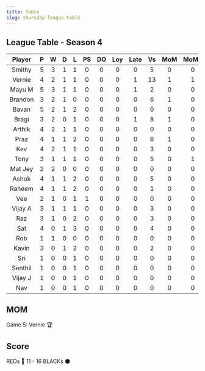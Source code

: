 ```yaml
---
title: Table
slug: thursday-league-table
---
```


## League Table - Season 4

**Player**|**P**|**W**|**D**|**L**|**PS**|**DO**|**Loy**|**Late**|**Vs**|**MoM**|**MoMS**|**Tot**|**Ave**
:-----:|:-----:|:-----:|:-----:|:-----:|:-----:|:-----:|:-----:|:-----:|:-----:|:-----:|:-----:|:-----:|:-----:
Smithy|5|3|1|1|0|0|0|0|5|0|0|15|3
Vernie|4|2|1|1|0|0|0|1|13|1|1|14.5|3.62
Mayu M|5|3|1|1|0|0|0|1|2|0|0|14|2.8
Brandon|3|2|1|0|0|0|0|0|6|1|0|13|4.33
Bavan|5|2|1|2|0|0|0|0|0|0|0|12|2.4
Bragi|3|2|0|1|0|0|0|1|8|1|0|11|3.66
Arthik|4|2|1|1|0|0|0|0|0|0|0|11|2.75
Praz|4|1|1|2|0|0|0|0|6|1|0|11|2.75
Kev|4|2|1|1|0|0|0|0|3|0|0|11|2.75
Tony|3|1|1|1|0|0|0|0|5|0|1|8.5|2.83
Mat Jey|2|2|0|0|0|0|0|0|0|0|0|8|4
Ashok|4|1|1|2|0|0|0|0|5|0|0|8|2
Raheem|4|1|1|2|0|0|0|0|1|0|0|8|2
Vee|2|1|0|1|1|0|0|0|0|0|0|7|3.5
Vijay A|3|1|1|1|0|0|0|0|3|0|0|7|2.33
Raz|3|1|0|2|0|0|0|0|3|0|0|6|2
Sat|4|0|1|3|0|0|0|0|4|0|0|5|1.25
Rob|1|1|0|0|0|0|0|0|0|0|0|4|4
Kavin|3|0|1|2|0|0|0|0|2|0|0|4|1.33
Sri|1|0|0|1|0|0|0|0|0|0|0|1|1
Senthil|1|0|0|1|0|0|0|0|0|0|0|1|1
Vijay J|1|0|0|1|0|0|0|0|0|0|0|1|1
Nav|1|0|0|1|0|0|0|0|0|0|0|1|1

## MOM 

Game 5: Vernie 🏆


## Score

REDs 🔴 11 - 16 BLACKs ⚫️



